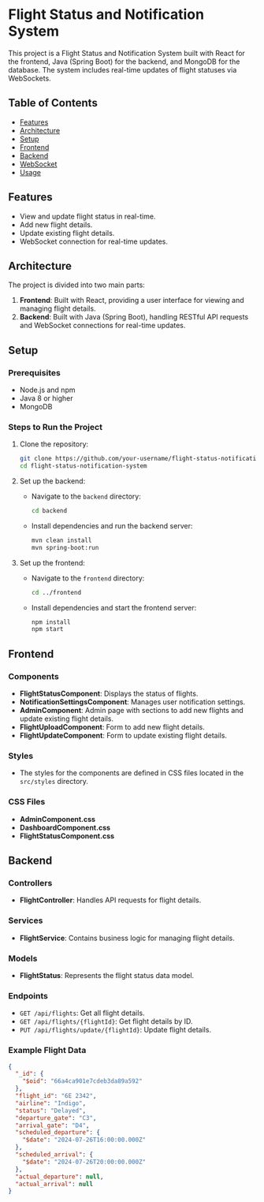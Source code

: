 # Flight Status and Notification System

This project is a Flight Status and Notification System built with React for the frontend, Java (Spring Boot) for the backend, and MongoDB for the database. The system includes real-time updates of flight statuses via WebSockets.

## Table of Contents
- [Features](#features)
- [Architecture](#architecture)
- [Setup](#setup)
- [Frontend](#frontend)
- [Backend](#backend)
- [WebSocket](#websocket)
- [Usage](#usage)

## Features
- View and update flight status in real-time.
- Add new flight details.
- Update existing flight details.
- WebSocket connection for real-time updates.

## Architecture
The project is divided into two main parts:
1. **Frontend**: Built with React, providing a user interface for viewing and managing flight details.
2. **Backend**: Built with Java (Spring Boot), handling RESTful API requests and WebSocket connections for real-time updates.

## Setup

### Prerequisites
- Node.js and npm
- Java 8 or higher
- MongoDB

### Steps to Run the Project
1. Clone the repository:
    ```sh
    git clone https://github.com/your-username/flight-status-notification-system.git
    cd flight-status-notification-system
    ```

2. Set up the backend:
    - Navigate to the `backend` directory:
      ```sh
      cd backend
      ```
    - Install dependencies and run the backend server:
      ```sh
      mvn clean install
      mvn spring-boot:run
      ```

3. Set up the frontend:
    - Navigate to the `frontend` directory:
      ```sh
      cd ../frontend
      ```
    - Install dependencies and start the frontend server:
      ```sh
      npm install
      npm start
      ```

## Frontend
### Components
- **FlightStatusComponent**: Displays the status of flights.
- **NotificationSettingsComponent**: Manages user notification settings.
- **AdminComponent**: Admin page with sections to add new flights and update existing flight details.
- **FlightUploadComponent**: Form to add new flight details.
- **FlightUpdateComponent**: Form to update existing flight details.

### Styles
- The styles for the components are defined in CSS files located in the `src/styles` directory.

### CSS Files
- **AdminComponent.css**
- **DashboardComponent.css**
- **FlightStatusComponent.css**

## Backend
### Controllers
- **FlightController**: Handles API requests for flight details.

### Services
- **FlightService**: Contains business logic for managing flight details.

### Models
- **FlightStatus**: Represents the flight status data model.

### Endpoints
- `GET /api/flights`: Get all flight details.
- `GET /api/flights/{flightId}`: Get flight details by ID.
- `PUT /api/flights/update/{flightId}`: Update flight details.

### Example Flight Data
```json
{
  "_id": {
    "$oid": "66a4ca901e7cdeb3da89a592"
  },
  "flight_id": "6E 2342",
  "airline": "Indigo",
  "status": "Delayed",
  "departure_gate": "C3",
  "arrival_gate": "D4",
  "scheduled_departure": {
    "$date": "2024-07-26T16:00:00.000Z"
  },
  "scheduled_arrival": {
    "$date": "2024-07-26T20:00:00.000Z"
  },
  "actual_departure": null,
  "actual_arrival": null
}
